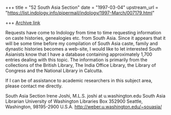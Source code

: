 +++
title = "52 South Asia Section"
date = "1997-03-04"
upstream_url = "https://list.indology.info/pipermail/indology/1997-March/007179.html"

+++
[Archive link](https://list.indology.info/pipermail/indology/1997-March/007179.html)


Requests have come to Indology from time to time requesting information on
caste histories, genealogies etc. from South Asia.  Since it appears that
it will be some time before my compilation of South Asia caste, family and
dynastic histories becomes a web-site, I would like to let interested
South Asianists know that I have a database containing approximately 1,700
entries dealing with this topic.  The information is primarily from the
collections of the British Library, The India Office Library, the Library
of Congress and the National Library in Calcutta.  

If I can be of assistance to academic researchers in this subject area,
please contact me directly. 

South Asia Section
Irene Joshi, M.L.S.
joshi at u.washington.edu
South Asia Librarian
University of Washington Libraries
Box 352900
Seattle, Washington, 98195-2900
U.S.A.
http://weber.u.washington.edu/~souasia/






